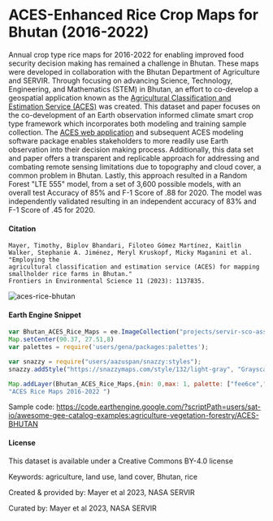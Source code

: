 # ACES-Enhanced Rice Crop Maps for Bhutan (2016-2022)

Annual crop type rice maps for 2016-2022 for enabling improved food security decision making has remained a challenge in Bhutan. These maps were developed in collaboration with the Bhutan Department of Agriculture and SERVIR. Through focusing on advancing Science, Technology, Engineering, and Mathematics (STEM) in Bhutan, an effort to co-develop a geospatial application known as the [Agricultural Classification and Estimation Service (ACES)](https://github.com/SERVIR/ag-classification-estimation/tree/main) was created. This dataset and paper focuses on the co-development of an Earth observation informed climate smart crop type framework which incorporates both modeling and training sample collection. The [ACES web application](https://servirglobalnet.users.earthengine.app/view/aces-bhutan) and subsequent ACES modeling software package enables stakeholders to more readily use Earth observation into their decision making process. Additionally, this data set and paper offers a transparent and replicable approach for addressing and combating remote sensing limitations due to topography and cloud cover, a common problem in Bhutan. Lastly, this approach resulted in a Random Forest "LTE 555" model, from a set of 3,600 possible models, with an overall test Accuracy of 85% and F-1 Score of .88 for 2020. The model was independently validated resulting in an independent accuracy of 83% and F-1 Score of .45 for 2020.

#### Citation

```
Mayer, Timothy, Biplov Bhandari, Filoteo Gómez Martínez, Kaitlin Walker, Stephanie A. Jiménez, Meryl Kruskopf, Micky Maganini et al. "Employing the
agricultural classification and estimation service (ACES) for mapping smallholder rice farms in Bhutan."
Frontiers in Environmental Science 11 (2023): 1137835.
```

![aces-rice-bhutan](https://github.com/samapriya/awesome-gee-community-datasets/assets/6677629/8c6625d6-9ac1-4b0f-8543-a0f267dc4130)

#### Earth Engine Snippet

```js
var Bhutan_ACES_Rice_Maps = ee.ImageCollection("projects/servir-sco-assets/assets/Bhutan/Rice_Extent_Mapper/Predicted_Rice_Post_Processed_IC");
Map.setCenter(90.37, 27.51,8)
var palettes = require('users/gena/packages:palettes');

var snazzy = require("users/aazuspan/snazzy:styles");
snazzy.addStyle("https://snazzymaps.com/style/132/light-gray", "Grayscale");

Map.addLayer(Bhutan_ACES_Rice_Maps,{min: 0,max: 1, palette: ["fee6ce","fdae6b","e6550d"]},
"ACES Rice Maps 2016-2022 ")
```

Sample code:  https://code.earthengine.google.com/?scriptPath=users/sat-io/awesome-gee-catalog-examples:agriculture-vegetation-forestry/ACES-BHUTAN

#### License
This dataset is available under a Creative Commons BY-4.0 license

Keywords: agriculture, land use, land cover, Bhutan, rice

Created & provided by: Mayer et al 2023, NASA SERVIR

Curated by: Mayer et al 2023, NASA SERVIR
